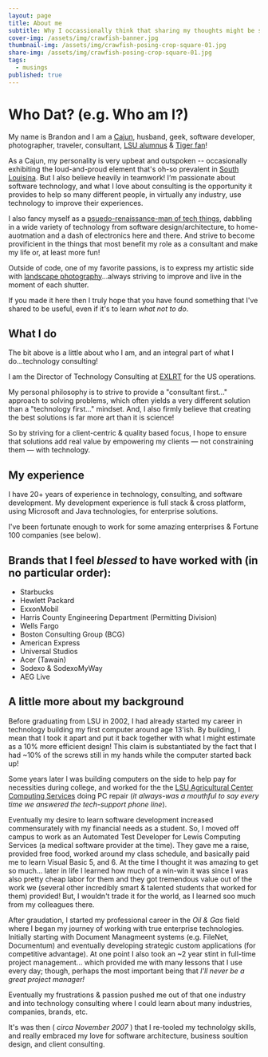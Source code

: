 ```yaml
---
layout: page
title: About me
subtitle: Why I occassionally think that sharing my thoughts might be slightly useful...
cover-img: /assets/img/crawfish-banner.jpg
thumbnail-img: /assets/img/crawfish-posing-crop-square-01.jpg
share-img: /assets/img/crawfish-posing-crop-square-01.jpg
tags:
  - musings
published: true
---
```


# Who Dat? (e.g. Who am I?)
My name is Brandon and I am a [Cajun](https://en.wikipedia.org/wiki/Cajuns), husband, geek, software developer, photographer, traveler, consultant, [LSU alumnus](https://www.lsu.edu/) & [Tiger fan](https://lsusports.net/)!

As a Cajun, my personality is very upbeat and outspoken -- occasionally exhibiting the loud-and-proud element that's oh-so prevalent in [South Louisina](http://www.louisianafolklife.org/LT/Articles_Essays/la_3_folk_reg.html#tab3). But I also believe heavily in teamwork! I’m passionate about software technology, and what I love about consulting is the opportunity it provides to help so many different people, in virtually any industry, use technology to improve their experiences.

I also fancy myself as a [psuedo-renaissance-man of tech things](https://www.dictionary.com/browse/renaissance-man), dabbling in a wide variety of technology from software design/architecture, to home-auotmation and a dash of electronics here and there. And strive to become provificient in the things that most benefit my role as a consultant and make my life or, at least more fun! 

Outside of code, one of my favorite passions, is to express my artistic side with [landscape photography](https://www.flickr.com/photos/77885066@N06/)...always striving to improve and live in the moment of each shutter.

If you made it here then I truly hope that you have found something that I've shared to be useful, even if it's to learn _what not to do_.

## What I do
The bit above is a little about who I am, and an integral part of what I do...technology consulting!

I am the Director of Technology Consulting at [EXLRT](http://www.exlrt.com) for the US operations. 

My personal philosophy is to strive to provide a "consultant first..." approach to solving problems, which often yields a very different solution than a "technology first..." mindset. And, I also firmly believe that creating the best solutions is far more art than it is science! 

So by striving for a client-centric & quality based focus, I hope to ensure that solutions add real value by empowering my clients — not constraining them — with technology.

## My experience
I have 20+ years of experience in technology, consulting, and software development. My development experience is full stack & cross platform, using Microsoft and Java technologies, for enterprise solutions. 

I've been fortunate enough to work for some amazing enterprises & Fortune 100 companies (see below).  



## Brands that I feel _blessed_ to have worked with (in no particular order):
- Starbucks
- Hewlett Packard
- ExxonMobil
- Harris County Engineering Department (Permitting Division)
- Wells Fargo
- Boston Consulting Group (BCG)
- American Express
- Universal Studios
- Acer (Tawain)
- Sodexo & SodexoMyWay
- AEG Live


## A little more about my background
Before graduating from LSU in 2002, I had already started my career in technology building my first computer around age 13'ish.  By building, I mean that I took it apart and put it back together with what I might estimate as a 10% more efficient design! This claim is substantiated by the fact that I had ~10% of the screws still in my hands while the computer started back up!

Some years later I was building computers on the side to help pay for necessities during college, and worked for the the [LSU Agricultural Center Computing Services](https://www.lsuagcenter.com/portals/our_offices/departments/information-technology) doing PC repair (_it always-was a mouthful to say every time we answered the tech-support phone line_).  

Eventually my desire to learn software development increased commensurately with my financial needs as a student. So, I moved off campus to work as an Automated Test Developer for Lewis Computing Services (a medical software provider at the time). They gave me a raise, provided free food, worked around my class schedule, and basically paid me to learn Visual Basic 5, and 6. At the time I thought it was amazing to get so much... later in life I learned how much of a win-win it was since I was also pretty cheap labor for them and they got tremendous value out of the work we (several other incredibly smart & talented students that worked for them) provided!  But, I wouldn't trade it for the world, as I learned soo much from my colleagues there.

After graudation, I started my professional career in the _Oil & Gas_ field where I began my journey of working with true enterprise technologies. Initially starting with Document Managmeent systems (e.g. FileNet, Documentum) and eventually developing strategic custom applications (for competitive advantage). At one point I also took an ~2 year stint in full-time project management... which provided me with many lessons that I use every day; though, perhaps the most important being that _I'll never be a great project manager!_

Eventually my frustrations & passion pushed me out of that one industry and into technology consulting where I could learn about many industries, companies, brands, etc.

It's was then ( _circa November 2007_ ) that I re-tooled my technololgy skills, and really embraced my love for software architecture, business soultion design, and client consulting.
